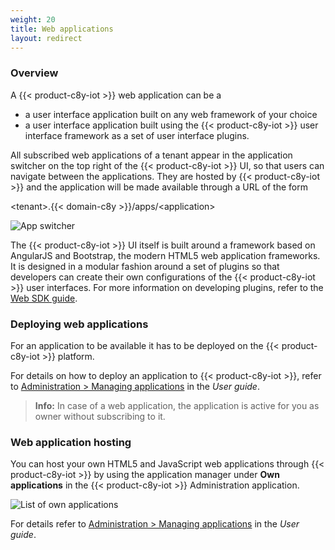 ```yaml
---
weight: 20
title: Web applications
layout: redirect
---
```


### Overview

A {{< product-c8y-iot >}} web application can be a

* a user interface application built on any web framework of your choice
* a user interface application built using the {{< product-c8y-iot >}} user interface framework as a set of user interface plugins.

All subscribed web applications of a tenant appear in the application switcher on the top right of the {{< product-c8y-iot >}} UI, so that users can navigate between the applications. They are hosted by {{< product-c8y-iot >}} and the application will be made available through a URL of the form

 &lt;tenant&gt;.{{< domain-c8y >}}/apps/&lt;application&gt;

<img src="/images/users-guide/Administration/admin-app-switcher.png" alt="App switcher">

The {{< product-c8y-iot >}} UI itself is built around a framework based on AngularJS and Bootstrap, the modern HTML5 web application frameworks. It is designed in a modular fashion around a set of plugins so that developers can create their own configurations of the {{< product-c8y-iot >}} user interfaces. For more information on developing plugins, refer to the [Web SDK guide](/web/overview).

### Deploying web applications

For an application to be available it has to be deployed on the {{< product-c8y-iot >}} platform.

For details on how to deploy an application to {{< product-c8y-iot >}}, refer to [Administration > Managing applications](/users-guide/administration/#managing-applications) in the *User guide*.

> **Info:** In case of a web application, the application is active for you as owner without subscribing to it.

### Web application hosting

You can host your own HTML5 and JavaScript web applications through {{< product-c8y-iot >}} by using the application manager under **Own applications** in the {{< product-c8y-iot >}} Administration application.

![List of own applications](/images/users-guide/Administration/admin-applications-own.png)

For details refer to  [Administration > Managing applications](/users-guide/administration/#managing-applications) in the *User guide*.
